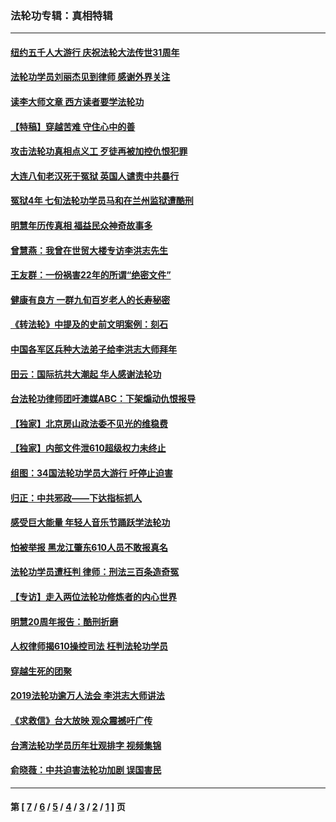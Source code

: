 ### 法轮功专辑：真相特辑
---
#### [纽约五千人大游行 庆祝法轮大法传世31周年](../../pages/nf4389/n13995110.md?08030430) 
#### [法轮功学员刘丽杰见到律师 感谢外界关注](../../pages/nf4389/n13927012.md?08030430) 
#### [读李大师文章 西方读者要学法轮功](../../pages/nf4389/n13925142.md?08030430) 
#### [【特稿】穿越苦难 守住心中的善](../../pages/nf4389/n13784979.md?08030430) 
#### [攻击法轮功真相点义工 歹徒再被加控仇恨犯罪](../../pages/nf4389/n13601019.md?08030430) 
#### [大连八旬老汉死于冤狱 英国人谴责中共暴行](../../pages/nf4389/n13480118.md?08030430) 
#### [冤狱4年 七旬法轮功学员马和在兰州监狱遭酷刑](../../pages/nf4389/n13304688.md?08030430) 
#### [明慧年历传真相 福益民众神奇故事多](../../pages/nf4389/n13294545.md?08030430) 
#### [曾慧燕：我曾在世贸大楼专访李洪志先生](../../pages/nf4389/n12898729.md?08030430) 
#### [王友群：一份祸害22年的所谓“绝密文件”](../../pages/nf4389/n12871750.md?08030430) 
#### [健康有良方 一群九旬百岁老人的长寿秘密](../../pages/nf4389/n12847475.md?08030430) 
#### [《转法轮》中提及的史前文明案例：刻石](../../pages/nf4389/n12758577.md?08030430) 
#### [中国各军区兵种大法弟子给李洪志大师拜年](../../pages/nf4389/n12750047.md?08030430) 
#### [田云：国际抗共大潮起 华人感谢法轮功](../../pages/nf4389/n12357708.md?08030430) 
#### [台法轮功律师团吁澳媒ABC：下架煽动仇恨报导](../../pages/nf4389/n12279917.md?08030430) 
#### [【独家】北京房山政法委不见光的维稳费](../../pages/nf4389/n12031979.md?08030430) 
#### [【独家】内部文件泄610超级权力未终止](../../pages/nf4389/n12023895.md?08030430) 
#### [组图：34国法轮功学员大游行 吁停止迫害](../../pages/nf4389/n11492658.md?08030430) 
#### [归正：中共邪政——下达指标抓人](../../pages/nf4389/n11474770.md?08030430) 
#### [感受巨大能量 年轻人音乐节踊跃学法轮功](../../pages/nf4389/n11441981.md?08030430) 
#### [怕被举报 黑龙江肇东610人员不敢报真名](../../pages/nf4389/n11436499.md?08030430) 
#### [法轮功学员遭枉判 律师：刑法三百条造奇冤](../../pages/nf4389/n11433943.md?08030430) 
#### [【专访】走入两位法轮功修炼者的内心世界](../../pages/nf4389/n11415623.md?08030430) 
#### [明慧20周年报告：酷刑折磨](../../pages/nf4389/n11387954.md?08030430) 
#### [人权律师揭610操控司法 枉判法轮功学员](../../pages/nf4389/n11313370.md?08030430) 
#### [穿越生死的团聚](../../pages/nf4389/n11258922.md?08030430) 
#### [2019法轮功逾万人法会 李洪志大师讲法](../../pages/nf4389/n11265303.md?08030430) 
#### [《求救信》台大放映 观众震撼吁广传](../../pages/nf4389/n10922251.md?08030430) 
#### [台湾法轮功学员历年壮观排字 视频集锦](../../pages/nf4389/n10878789.md?08030430) 
#### [俞晓薇：中共迫害法轮功加剧 误国害民](../../pages/nf4389/n10859260.md?08030430) 

---
#### 第 [ [7](./7.md?08030430) / [6](./6.md?08030430) / [5](./5.md?08030430) / [4](./4.md?08030430) / [3](./3.md?08030430) / [2](./2.md?08030430) / [1](./1.md?08030430) ] 页
